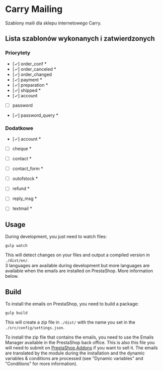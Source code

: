 # Carry Mailing

Szablony maili dla sklepu internetowego Carry.

## Lista szablonów wykonanych i zatwierdzonych

### Priorytety

- [&check;] order_conf *
- [&check;] order_canceled *
- [&check;] order_changed
- [&check;] payment *
- [&check;] preparation *
- [&check;] shipped *
- [&check;] account
- [ ] password
- [&check;] password_query *

### Dodatkowe

- [&check;] account *
- [ ] cheque *
- [ ] contact *
- [ ] contact_form *
- [ ] outofstock *
- [ ] refund *
- [ ] reply_msg *
- [ ] textmail *


## Usage

During development, you just need to watch files:

`gulp watch`

This will detect changes on your files and output a compiled version in `./dist/en/`.  
3 languages are available during development but more languages are available when the emails are installed on PrestaShop. More information below.

## Build

To install the emails on PrestaShop, you need to build a package:

`gulp build`

This will create a zip file in `./dist/` with the name you set in the `./src/config/settings.json`.

To install the zip file that contains the emails, you need to use the Emails Manager available in the PrestaShop back office.
This is also this file you will need to submit on [PrestaShop Addons](https://addons.prestashop.com) if you want to sell it.
The emails are translated by the module during the installation and the dynamic variables & conditions are processed (see "Dynamic variables" and "Conditions" for more information).